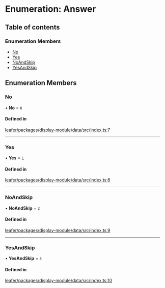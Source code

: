 # Enumeration: Answer

## Table of contents

### Enumeration Members

- [No](Answer.md#no)
- [Yes](Answer.md#yes)
- [NoAndSkip](Answer.md#noandskip)
- [YesAndSkip](Answer.md#yesandskip)

## Enumeration Members

### No

• **No** = ``0``

#### Defined in

[leafer/packages/display-module/data/src/index.ts:7](https://github.com/leaferjs/leafer/blob/27e942d/packages/display-module/data/src/index.ts#L7)

___

### Yes

• **Yes** = ``1``

#### Defined in

[leafer/packages/display-module/data/src/index.ts:8](https://github.com/leaferjs/leafer/blob/27e942d/packages/display-module/data/src/index.ts#L8)

___

### NoAndSkip

• **NoAndSkip** = ``2``

#### Defined in

[leafer/packages/display-module/data/src/index.ts:9](https://github.com/leaferjs/leafer/blob/27e942d/packages/display-module/data/src/index.ts#L9)

___

### YesAndSkip

• **YesAndSkip** = ``3``

#### Defined in

[leafer/packages/display-module/data/src/index.ts:10](https://github.com/leaferjs/leafer/blob/27e942d/packages/display-module/data/src/index.ts#L10)
